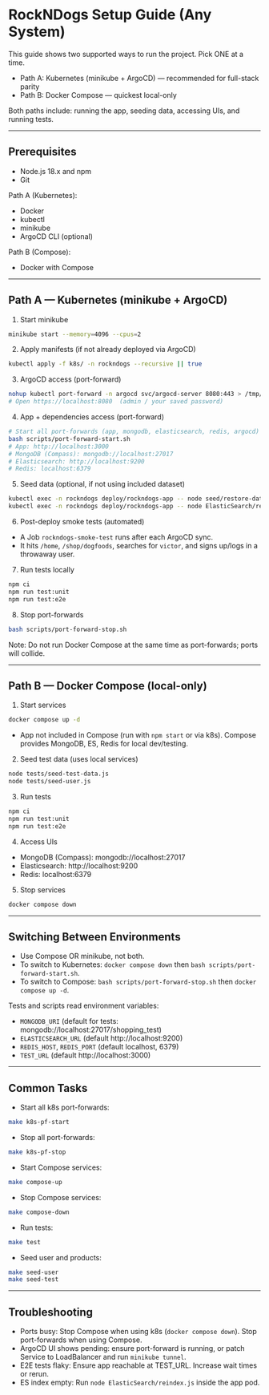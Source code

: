 # RockNDogs Setup Guide (Any System)

This guide shows two supported ways to run the project. Pick ONE at a time.

- Path A: Kubernetes (minikube + ArgoCD) — recommended for full-stack parity
- Path B: Docker Compose — quickest local-only

Both paths include: running the app, seeding data, accessing UIs, and running tests.

---

## Prerequisites

- Node.js 18.x and npm
- Git

Path A (Kubernetes):

- Docker
- kubectl
- minikube
- ArgoCD CLI (optional)

Path B (Compose):

- Docker with Compose

---

## Path A — Kubernetes (minikube + ArgoCD)

1. Start minikube

```bash
minikube start --memory=4096 --cpus=2
```

2. Apply manifests (if not already deployed via ArgoCD)

```bash
kubectl apply -f k8s/ -n rockndogs --recursive || true
```

3. ArgoCD access (port-forward)

```bash
nohup kubectl port-forward -n argocd svc/argocd-server 8080:443 > /tmp/argocd-pf.log 2>&1 &
# Open https://localhost:8080  (admin / your saved password)
```

4. App + dependencies access (port-forward)

```bash
# Start all port-forwards (app, mongodb, elasticsearch, redis, argocd)
bash scripts/port-forward-start.sh
# App: http://localhost:3000
# MongoDB (Compass): mongodb://localhost:27017
# Elasticsearch: http://localhost:9200
# Redis: localhost:6379
```

5. Seed data (optional, if not using included dataset)

```bash
kubectl exec -n rockndogs deploy/rockndogs-app -- node seed/restore-database.js
kubectl exec -n rockndogs deploy/rockndogs-app -- node ElasticSearch/reindex.js
```

6. Post-deploy smoke tests (automated)

- A Job `rockndogs-smoke-test` runs after each ArgoCD sync.
- It hits `/home`, `/shop/dogfoods`, searches for `victor`, and signs up/logs in a throwaway user.

7. Run tests locally

```bash
npm ci
npm run test:unit
npm run test:e2e
```

8. Stop port-forwards

```bash
bash scripts/port-forward-stop.sh
```

Note: Do not run Docker Compose at the same time as port-forwards; ports will collide.

---

## Path B — Docker Compose (local-only)

1. Start services

```bash
docker compose up -d
```

- App not included in Compose (run with `npm start` or via k8s). Compose provides MongoDB, ES, Redis for local dev/testing.

2. Seed test data (uses local services)

```bash
node tests/seed-test-data.js
node tests/seed-user.js
```

3. Run tests

```bash
npm ci
npm run test:unit
npm run test:e2e
```

4. Access UIs

- MongoDB (Compass): mongodb://localhost:27017
- Elasticsearch: http://localhost:9200
- Redis: localhost:6379

5. Stop services

```bash
docker compose down
```

---

## Switching Between Environments

- Use Compose OR minikube, not both.
- To switch to Kubernetes: `docker compose down` then `bash scripts/port-forward-start.sh`.
- To switch to Compose: `bash scripts/port-forward-stop.sh` then `docker compose up -d`.

Tests and scripts read environment variables:

- `MONGODB_URI` (default for tests: mongodb://localhost:27017/shopping_test)
- `ELASTICSEARCH_URL` (default http://localhost:9200)
- `REDIS_HOST`, `REDIS_PORT` (default localhost, 6379)
- `TEST_URL` (default http://localhost:3000)

---

## Common Tasks

- Start all k8s port-forwards:

```bash
make k8s-pf-start
```

- Stop all port-forwards:

```bash
make k8s-pf-stop
```

- Start Compose services:

```bash
make compose-up
```

- Stop Compose services:

```bash
make compose-down
```

- Run tests:

```bash
make test
```

- Seed user and products:

```bash
make seed-user
make seed-test
```

---

## Troubleshooting

- Ports busy: Stop Compose when using k8s (`docker compose down`). Stop port-forwards when using Compose.
- ArgoCD UI shows pending: ensure port-forward is running, or patch Service to LoadBalancer and run `minikube tunnel`.
- E2E tests flaky: Ensure app reachable at TEST_URL. Increase wait times or rerun.
- ES index empty: Run `node ElasticSearch/reindex.js` inside the app pod.
